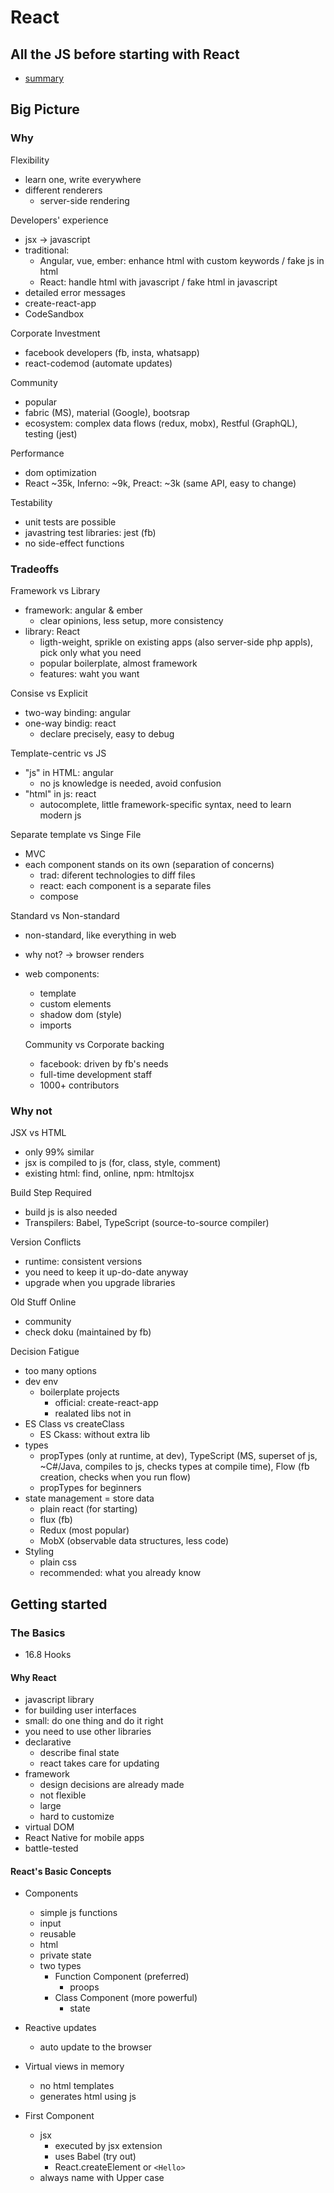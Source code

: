 # React

## All the JS before starting with React

- [summary](https://jscomplete.com/learn/javascript-for-react)

## Big Picture

### Why

Flexibility

- learn one, write everywhere
- different renderers
  - server-side rendering

Developers' experience

- jsx -> javascript
- traditional:
  - Angular, vue, ember: enhance html with custom keywords / fake js in html
  - React: handle html with javascript / fake html in javascript
- detailed error messages
- create-react-app
- CodeSandbox

Corporate Investment

- facebook developers (fb, insta, whatsapp)
- react-codemod (automate updates)

Community

- popular
- fabric (MS), material (Google), bootsrap
- ecosystem: complex data flows (redux, mobx), Restful (GraphQL), testing (jest)

Performance

- dom optimization
- React ~35k, Inferno: ~9k, Preact: ~3k (same API, easy to change)

Testability

- unit tests are possible
- javastring test libraries: jest (fb)
- no side-effect functions

### Tradeoffs

Framework vs Library

- framework: angular & ember
  - clear opinions, less setup, more consistency
- library: React
  - ligth-weight, sprikle on existing apps (also server-side php appls), pick only what you need
  - popular boilerplate, almost framework
  - features: waht you want

Consise vs Explicit

- two-way binding: angular
- one-way bindig: react
  - declare precisely, easy to debug

Template-centric vs JS

- "js" in HTML: angular
  - no js knowledge is needed, avoid confusion
- "html" in js: react
  - autocomplete,  little framework-specific syntax, need to learn modern js

Separate template vs Singe File

- MVC
- each component stands on its own (separation of concerns)
  - trad: diferent technologies to diff files
  - react: each component is a separate files
  - compose

Standard vs Non-standard

- non-standard, like everything in web
- why not? -> browser renders
- web components:
  - template
  - custom elements
  - shadow dom (style)
  - imports

  Community vs Corporate backing

  - facebook: driven by fb's needs
  - full-time development staff
  - 1000+ contributors

### Why not

JSX vs HTML

- only 99% similar
- jsx is compiled to js (for, class, style, comment)
- existing html: find, online, npm: htmltojsx

Build Step Required

- build js is also needed
- Transpilers: Babel, TypeScript (source-to-source compiler)

Version Conflicts

- runtime: consistent versions
- you need to keep it up-do-date anyway
- upgrade when you upgrade libraries

Old Stuff Online

- community
- check doku (maintained by fb)

Decision Fatigue

- too many options
- dev env
  - boilerplate projects
    - official: create-react-app
    - realated libs not in
- ES Class vs createClass
  - ES Ckass: without extra lib
- types
  - propTypes (only at runtime, at dev), TypeScript (MS, superset of js, ~C#/Java, compiles to js, checks types at compile time), Flow (fb creation, checks when you run flow)
  - propTypes for beginners
- state management = store data
  - plain react (for starting)
  - flux (fb)
  - Redux (most popular)
  - MobX (observable data structures, less code)
- Styling
  - plain css
  - recommended: what you already know

## Getting started

### The Basics

- 16.8 Hooks

#### Why React

- javascript library
- for building user interfaces
- small: do one thing and do it right
- you need to use other libraries
- declarative
  - describe final state
  - react takes care for updating
- framework
  - design decisions are already made
  - not flexible
  - large
  - hard to customize
- virtual DOM
- React Native for mobile apps
- battle-tested

#### React's Basic Concepts

- Components
  - simple js functions
  - input
  - reusable
  - html
  - private state
  - two types
    - Function Component (preferred)
      - proops
    - Class Component (more powerful)
      - state
- Reactive updates
  - auto update to the browser
- Virtual views in memory
  - no html templates
  - generates html using js

- First Component
  - jsx
    - executed by jsx extension
    - uses Babel (try out)
    - React.createElement or `<Hello>`
  - always name with Upper case

